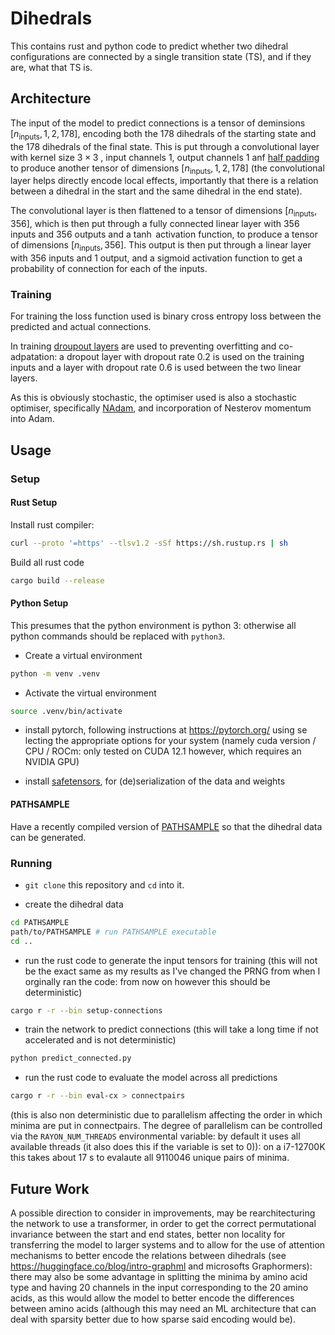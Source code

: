 # Dihedrals

This contains rust and python code to predict whether two dihedral configurations are connected by a single transition state (TS), and if they are, what that TS is.

## Architecture

The input of the model to predict connections is a tensor of deminsions $[n_{\text{inputs}}, 1, 2, 178]$, encoding both the 178 dihedrals of the starting state and the 178 dihedrals of the final state. This is put through a convolutional layer with kernel size $3\times 3$ , input channels 1, output channels 1 anf [half padding](https://github.com/vdumoulin/conv_arithmetic/tree/master) to produce another tensor of dimensions $[n_{\text{inputs}}, 1, 2, 178]$ (the convolutional layer helps directly encode local effects, importantly that there is a relation between a dihedral in the start and the same dihedral in the end state).

The convolutional layer is then flattened to a tensor of dimensions $[n_{\text{inputs}}, 356]$, which is then put through a fully connected linear layer with 356 inputs and 356 outputs and a $\tanh$ activation function, to produce a tensor of dimensions $[n_{\text{inputs}}, 356]$. This output is then put through a linear layer with 356 inputs and 1 output, and a sigmoid activation function to get a probability of connection for each of the inputs.

### Training

For training the loss function used is binary cross entropy loss between the predicted and actual connections.

In training [droupout layers](https://arxiv.org/abs/1207.0580) are used to preventing overfitting and co-adpatation: a dropout layer with dropout rate 0.2 is used on the training inputs and a layer with dropout rate 0.6 is used between the two linear layers.

As this is obviously stochastic, the optimiser used is also a stochastic optimiser, specifically [NAdam](https://docs.rs/candle-optimisers/latest/candle_optimisers/nadam/index.html), and incorporation of Nesterov momentum into Adam.

## Usage

### Setup

#### Rust Setup

Install rust compiler:

```sh
curl --proto '=https' --tlsv1.2 -sSf https://sh.rustup.rs | sh
```

Build all rust code

```sh
cargo build --release
```

#### Python Setup

This presumes that the python environment is python 3: otherwise all python commands should be replaced with `python3`.

* Create a virtual environment

```sh
python -m venv .venv
```

* Activate the virtual environment

```bash
source .venv/bin/activate
```

* install pytorch, following instructions at <https://pytorch.org/> using se lecting the appropriate options for your system (namely cuda version / CPU / ROCm: only tested on CUDA 12.1 however, which requires an NVIDIA GPU)

* install [safetensors](https://huggingface.co/docs/safetensors/index), for (de)serialization of the data and weights

#### PATHSAMPLE

Have a recently compiled version of [PATHSAMPLE](https://www-wales.ch.cam.ac.uk/PATHSAMPLE/) so that the dihedral data can be generated.

### Running

* `git clone` this repository and `cd` into it.

* create the dihedral data

```sh
cd PATHSAMPLE
path/to/PATHSAMPLE # run PATHSAMPLE executable
cd ..
```

* run the rust code to generate the input tensors for training (this will not be the exact same as my results as I've changed the PRNG from when I orginally ran the code: from now on however this should be deterministic)

```sh
cargo r -r --bin setup-connections
```

* train the network to predict connections (this will take a long time if not accelerated and is not deterministic)

```sh
python predict_connected.py
```

* run the rust code to evaluate the model across all predictions

```sh
cargo r -r --bin eval-cx > connectpairs
```

 (this is also non deterministic due to parallelism affecting the order in which minima are put in connectpairs. The degree of parallelism can be controlled via the `RAYON_NUM_THREADS` environmental variable: by default it uses all available threads (it also does this if the variable is set to 0)): on a i7-12700K this takes about 17 s to evalaute all 9110046 unique pairs of minima.

## Future Work

A possible direction to consider in improvements, may be rearchitecturing the network to use a transformer, in order to get the correct permutational invariance between the start and end states, better non locality for transferring the model to larger systems and to allow for the use of attention mechanisms to better encode the relations between dihedrals (see <https://huggingface.co/blog/intro-graphml> and microsofts Graphormers): there may also be some advantage in splitting the minima by amino acid type and having 20 channels in the input corresponding to the 20 amino acids, as this would allow the model to better encode the differences between amino acids (although this may need an ML architecture that can deal with sparsity better due to how sparse said encoding would be).
